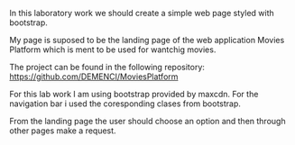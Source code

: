 In this laboratory work we should create a simple web page styled with bootstrap.

My page is suposed to be the landing page of the web application Movies Platform which is ment to be used for wantchig movies.

The project can be found in the following repository: https://github.com/DEMENCI/MoviesPlatform

For this lab work I am using bootstrap provided by maxcdn. For the navigation bar i used the coresponding clases from bootstrap.

From the landing page the user should choose an option and then through other pages make a request.
